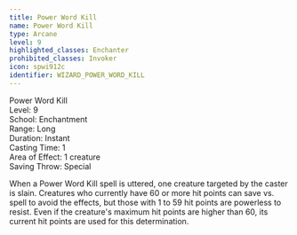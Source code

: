```yaml
---
title: Power Word Kill
name: Power Word Kill
type: Arcane
level: 9
highlighted_classes: Enchanter
prohibited_classes: Invoker
icon: spwi912c
identifier: WIZARD_POWER_WORD_KILL
---
```

Power Word Kill  
Level: 9  
School: Enchantment  
Range: Long  
Duration: Instant  
Casting Time: 1  
Area of Effect: 1 creature  
Saving Throw: Special  
  
When a Power Word Kill spell is uttered, one creature targeted by the caster is slain. Creatures who currently have 60 or more hit points can save vs. spell to avoid the effects, but those with 1 to 59 hit points are powerless to resist. Even if the creature's maximum hit points are higher than 60, its current hit points are used for this determination.  

